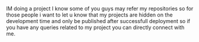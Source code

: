 IM doing a project I know some of you guys may refer my repositories so for those people i want to let u know that my projects are hidden on the development time and only be published after successfull deployment so if you have any queries related to my project you can directly connect with me. 